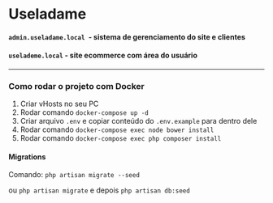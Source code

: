 # Useladame

#### `admin.useladame.local `- sistema de gerenciamento do site e clientes
#### `uselademe.local` - site ecommerce com área do usuário

---

### Como rodar o projeto com Docker
1. Criar vHosts no seu PC
2. Rodar comando `docker-compose up -d`
3. Criar arquivo `.env` e copiar conteúdo do `.env.example` para dentro dele
4. Rodar comando `docker-compose exec node bower install`
4. Rodar comando `docker-compose exec php composer install`

#### Migrations
Comando: `php artisan migrate --seed`

ou `php artisan migrate` e depois `php artisan db:seed`
